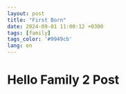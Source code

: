 ```yaml
---
layout: post
title: "First Born"
date: 2024-09-01 11:00:12 +0300
tags: [family]
tags_color: '#9949cb'
lang: en
---
```

# Hello Family 2 Post
